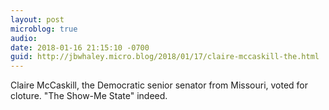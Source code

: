 ```yaml
---
layout: post
microblog: true
audio: 
date: 2018-01-16 21:15:10 -0700
guid: http://jbwhaley.micro.blog/2018/01/17/claire-mccaskill-the.html
---
```

Claire McCaskill, the Democratic senior senator from Missouri, voted for cloture. "The Show-Me State" indeed.

